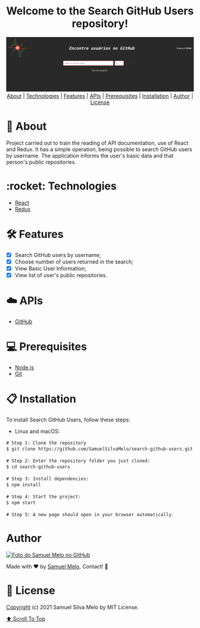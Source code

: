 <h1 align="center" id="welcome">Welcome to the Search GitHub Users repository!</h1>
<img src="./search-github-users-banner.png" alt="Home Search GitHub User" />

<div align="center">
  <a href="#about">About</a>
  <span> | </span>  
   <a href="#technologies">Technologies</a>
  <span> | </span>  
   <a href="#features">Features</a>
  <span> | </span>  
   <a href="#APIs">APIs</a>
  <span> | </span>
  <a href="#prerequisites">Prerequisites</a>
  <span> | </span>  
   <a href="#installation">Installation</a>
  <span> | </span>  
  <a href="#author">Author</a>
  <span> | </span>  
  <a href="#license">License</a>  
</div>

<h1 id="about">💬 About</h1>
<p>Project carried out to train the reading of API documentation, use of React and Redux. It has a simple operation, being possible to search GitHub users by username. The application informs the user's basic data and that person's public repositories.</p>

<h1 id="technologies">:rocket: Technologies</h1>

- [React](https://reactjs.org)
- [Redux](https://redux.js.org/)

<h1 id="features">🛠️ Features</h1>

- [X] Search GitHub users by username;
- [X] Choose number of users returned in the search;
- [X] View Basic User Information;
- [X] View list of user's public repositories.

<h1 id="APIs">☁️ APIs</h1>

- [GitHub](https://docs.github.com/en/rest/reference/users)

<h1 id="prerequisites">💻 Prerequisites</h1>

- [Node.js](https://nodejs.org/en/download/)
- [Git](https://git-scm.com/downloads)

<h1 id="installation">📋 Installation</h1>

To install Search GitHub Users, follow these steps:

- Linux and macOS:

```
# Step 1: Clone the repository
$ git clone https://github.com/SamuelSilvaMelo/search-github-users.git

# Step 2: Enter the repository folder you just cloned:
$ cd search-github-users

# Step 3: Install dependencies:
$ npm install

# Step 4: Start the project:
$ npm start 

# Step 5: A new page should open in your browser automatically.
```

<h1 id="author">Author</h1>

<div>
  <a href="https://github.com/SamuelSilvaMelo">
    <img src="https://avatars.githubusercontent.com/u/80549416?v=4" width="100px;" alt="Foto do Samuel Melo no GitHub"/>
  </a>
  <p>
    Made with &#10084; by <a href="https://github.com/SamuelSilvaMelo">Samuel Melo</a>, Contact! &#128075;
  </p>
</div>

<h1 id="license">📝 License</h1>

[Copyright](./LICENSE.md) (c) 2021 Samuel Silva Melo by MIT License.

<a href="#welcome">⬆ Scroll To Top</a>
